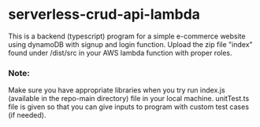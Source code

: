 # serverless-crud-api-lambda
This is a backend (typescript) program for a simple e-commerce website using dynamoDB with signup and login function. Upload the zip file "index" found under /dist/src in your AWS lambda function with proper roles.


### Note:
Make sure you have appropriate libraries when you try run index.js (available in the repo-main directory) file in your local machine.
unitTest.ts file is given so that you can give inputs to program with custom test cases (if needed).
